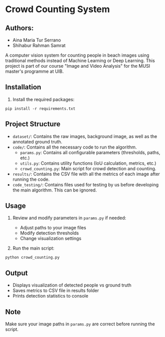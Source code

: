 
# Crowd Counting System
## Authors:
- Aina Maria Tur Serrano
- Shihabur Rahman Samrat

A computer vision system for counting people in beach images using traditional methods instead of Machine Learning or Deep Learning. This project is part of our course "Image and Video Analysis" for the MUSI master's programme at UIB.

## Installation

1. Install the required packages:
```
pip install -r requirements.txt
```

## Project Structure

- `dataset/`: Contains the raw images, background image, as well as the annotated ground truth.
- `code/`: Contains all the necessary code to run the algorithm.
   - `params.py`: Contains all configurable parameters (thresholds, paths, etc.)
   - `utils.py`: Contains utility functions (IoU calculation, metrics, etc.)
   - `crowd_counting.py`: Main script for crowd detection and counting.
- `results/`: Contains the CSV file with all the metrics of each image after running the code.
- `code_testing/`: Contains files used for testing by us before developing the main algorithm. This can be ignored.

## Usage

1. Review and modify parameters in `params.py` if needed:
   - Adjust paths to your image files
   - Modify detection thresholds
   - Change visualization settings

2. Run the main script:
```
python crowd_counting.py
```

## Output

- Displays visualization of detected people vs ground truth
- Saves metrics to CSV file in results folder
- Prints detection statistics to console

## Note

Make sure your image paths in `params.py` are correct before running the script.